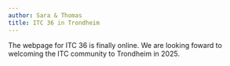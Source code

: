 ```yaml
---
author: Sara & Thomas
title: ITC 36 in Trondheim
---
```


The webpage for ITC 36 is finally online. We are looking foward to welcoming the ITC community to Trondheim in 2025.
